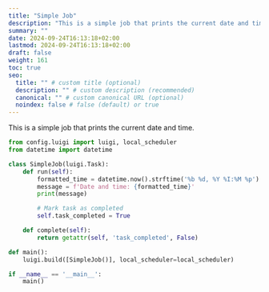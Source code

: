 ```yaml
---
title: "Simple Job"
description: "This is a simple job that prints the current date and time."
summary: ""
date: 2024-09-24T16:13:18+02:00
lastmod: 2024-09-24T16:13:18+02:00
draft: false
weight: 161
toc: true
seo:
  title: "" # custom title (optional)
  description: "" # custom description (recommended)
  canonical: "" # custom canonical URL (optional)
  noindex: false # false (default) or true
---
```


This is a simple job that prints the current date and time.

```python {title="jobs/simple.py"}
from config.luigi import luigi, local_scheduler
from datetime import datetime

class SimpleJob(luigi.Task):
    def run(self):
        formatted_time = datetime.now().strftime('%b %d, %Y %I:%M %p')
        message = f'Date and time: {formatted_time}'
        print(message)

        # Mark task as completed
        self.task_completed = True

    def complete(self):
        return getattr(self, 'task_completed', False)

def main():
    luigi.build([SimpleJob()], local_scheduler=local_scheduler)

if __name__ == '__main__':
    main()
```
